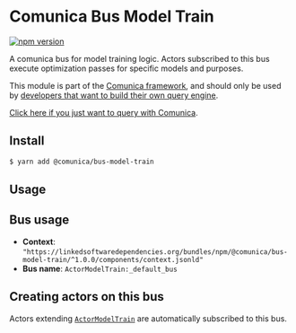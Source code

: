 # Comunica Bus Model Train

[![npm version](https://badge.fury.io/js/%40comunica%2Fbus-model-train.svg)](https://www.npmjs.com/package/@comunica/bus-model-train)

A comunica bus for model training logic. Actors subscribed to this bus execute optimization passes for specific models and purposes.

This module is part of the [Comunica framework](https://github.com/comunica/comunica),
and should only be used by [developers that want to build their own query engine](https://comunica.dev/docs/modify/).

[Click here if you just want to query with Comunica](https://comunica.dev/docs/query/).

## Install

```bash
$ yarn add @comunica/bus-model-train
```

## Usage

## Bus usage

* **Context**: `"https://linkedsoftwaredependencies.org/bundles/npm/@comunica/bus-model-train/^1.0.0/components/context.jsonld"`
* **Bus name**: `ActorModelTrain:_default_bus`

## Creating actors on this bus

Actors extending [`ActorModelTrain`](TODO:jsdoc_url) are automatically subscribed to this bus.
